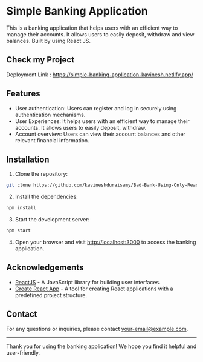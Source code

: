 # Simple Banking Application 

This is a banking application that helps users with an 
efficient way to manage their accounts. It allows users to easily 
deposit, withdraw and view balances. Built by using React JS.

## Check my Project

Deployment Link : https://simple-banking-application-kavinesh.netlify.app/

## Features

- User authentication: Users can register and log in securely using authentication mechanisms.
- User Experiences: It helps users with an efficient way to manage their accounts. It allows users to easily
             deposit, withdraw.
- Account overview: Users can view their account balances and other relevant financial information.


## Installation

1. Clone the repository:

```bash
git clone https://github.com/kavineshduraisamy/Bad-Bank-Using-Only-ReactJs.git
```

2. Install the dependencies:

```bash
npm install
```

3. Start the development server:

```bash
npm start
```

4. Open your browser and visit [http://localhost:3000](http://localhost:3000) to access the banking application.



## Acknowledgements

- [ReactJS](https://reactjs.org/) - A JavaScript library for building user interfaces.
- [Create React App](https://create-react-app.dev/) - A tool for creating React applications with a predefined project structure.

## Contact

For any questions or inquiries, please contact [your-email@example.com](mailto:kavineshduraisamy@gmail.com).

---

Thank you for using the banking application! We hope you find it helpful and user-friendly.
